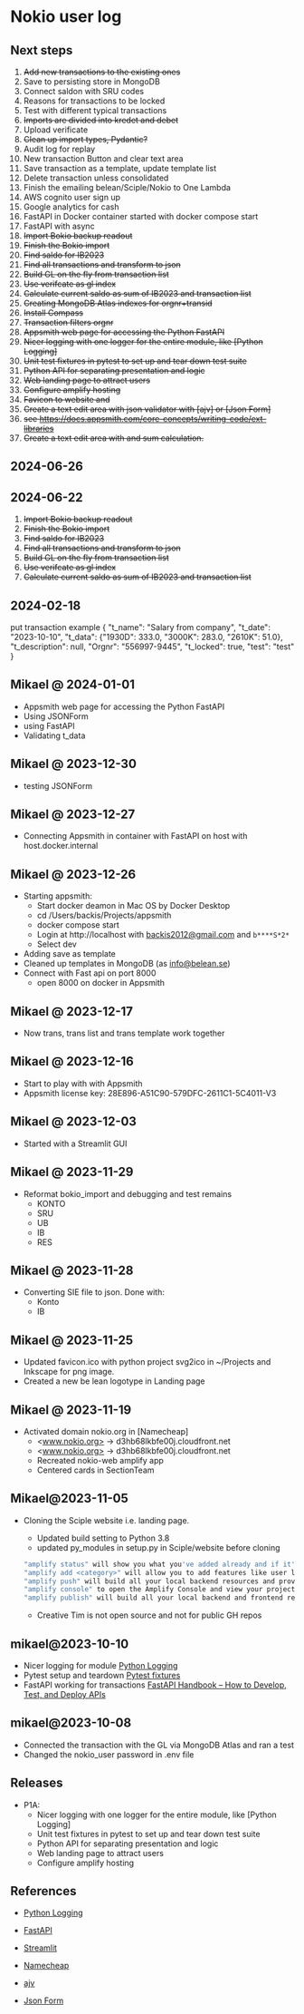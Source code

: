 # Nokio user log

## Next steps

1. ~~Add new transactions to the existing ones~~
1. Save to persisting store in MongoDB
1. Connect saldon with SRU codes
1. Reasons for transactions to be locked
1. Test with different typical transactions
1. ~~Imports are divided into kredet and debet~~
1. Upload verificate
1. ~~Clean up import types, Pydantic?~~
1. Audit log for replay
1. New transaction Button and clear text area
1. Save transaction as a template, update template list
1. Delete transaction unless consolidated
1. Finish the emailing belean/Sciple/Nokio to One Lambda
1. AWS cognito user sign up
1. Google analytics for cash
1. FastAPI in Docker container started with docker compose start
1. FastAPI with async
1. ~~Import Bokio backup readout~~
1. ~~Finish the Bokio import~~
1. ~~Find saldo for IB2023~~
1. ~~Find all transactions and transform to json~~
1. ~~Build GL on the fly from transaction list~~
1. ~~Use verifcate as gl index~~
1. ~~Calculate current saldo as sum of IB2023 and transaction list~~
1. ~~Creating MongoDB Atlas indexes for orgnr+transid~~
1. ~~Install Compass~~
1. ~~Transaction filters orgnr~~
1. ~~Appsmith web page for accessing the Python FastAPI~~
1. ~~Nicer logging with one logger for the entire module, like [Python Logging]~~
1. ~~Unit test fixtures in pytest to set up and tear down test suite~~
1. ~~Python API for separating presentation and logic~~
1. ~~Web landing page to attract users~~
1. ~~Configure amplify hosting~~
1. ~~Favicon to website and~~
1. ~~Create a text edit area with json validator with [ajv] or [Json Form]~~
1. ~~see <https://docs.appsmith.com/core-concepts/writing-code/ext-libraries>~~
1. ~~Create a text edit area with and sum calculation.~~

## 2024-06-26

## 2024-06-22

1. ~~Import Bokio backup readout~~
1. ~~Finish the Bokio import~~
1. ~~Find saldo for IB2023~~
1. ~~Find all transactions and transform to json~~
1. ~~Build GL on the fly from transaction list~~
1. ~~Use verifcate as gl index~~
1. ~~Calculate current saldo as sum of IB2023 and transaction list~~

## 2024-02-18

put transaction example
{
"t_name": "Salary from company",
"t_date": "2023-10-10",
"t_data": {"1930D": 333.0, "3000K": 283.0, "2610K": 51.0},
"t_description": null,
"Orgnr": "556997-9445",
"t_locked": true,
"test": "test"
}

## Mikael @ 2024-01-01

- Appsmith web page for accessing the Python FastAPI
- Using JSONForm
- using FastAPI
- Validating t_data

## Mikael @ 2023-12-30

- testing JSONForm

## Mikael @ 2023-12-27

- Connecting Appsmith in container with FastAPI on host with host.docker.internal

## Mikael @ 2023-12-26

- Starting appsmith:
  - Start docker deamon in Mac OS by Docker Desktop
  - cd /Users/backis/Projects/appsmith
  - docker compose start
  - Login at http://localhost
    with backis2012@gmail.com and `b****S*2*`
  - Select dev
- Adding save as template
- Cleaned up templates in MongoDB (as info@belean.se)
- Connect with Fast api on port 8000
  - open 8000 on docker in Appsmith

## Mikael @ 2023-12-17

- Now trans, trans list and trans template work together

## Mikael @ 2023-12-16

- Start to play with with Appsmith
- Appsmith license key: 28E896-A51C90-579DFC-2611C1-5C4011-V3

## Mikael @ 2023-12-03

- Started with a Streamlit GUI

## Mikael @ 2023-11-29

- Reformat bokio_import and debugging and test remains
  - KONTO
  - SRU
  - UB
  - IB
  - RES

## Mikael @ 2023-11-28

- Converting SIE file to json. Done with:
  - Konto
  - IB

## Mikael @ 2023-11-25

- Updated favicon.ico with python project svg2ico in ~/Projects and Inkscape for png image.
- Created a new be lean logotype in Landing page

## Mikael @ 2023-11-19

- Activated domain nokio.org in [Namecheap]
  - <www.nokio.org> -> d3hb68lkbfe00j.cloudfront.net
  - <www.nokio.org> -> d3hb68lkbfe00j.cloudfront.net
  - Recreated nokio-web amplify app
  - Centered cards in SectionTeam

## Mikael@2023-11-05

- Cloning the Sciple website i.e. landing page.

  - Updated build setting to Python 3.8
  - updated py_modules in setup.py in Sciple/website before cloning

  ```bash
  "amplify status" will show you what you've added already and if it's locally configured or deployed
  "amplify add <category>" will allow you to add features like user login or a backend API
  "amplify push" will build all your local backend resources and provision it in the cloud
  "amplify console" to open the Amplify Console and view your project status
  "amplify publish" will build all your local backend and frontend resources (if you have hosting category added) and provision it in the cloud
  ```

  - Creative Tim is not open source and not for public GH repos

## mikael@2023-10-10

- Nicer logging for module [Python Logging](https://betterstack.com/community/guides/logging/how-to-start-logging-with-python/)
- Pytest setup and teardown [Pytest fixtures](https://docs.pytest.org/en/6.2.x/fixture.html)
- FastAPI working for transactions [FastAPI Handbook – How to Develop, Test, and Deploy APIs](https://www.freecodecamp.org/news/fastapi-quickstart/)

## mikael@2023-10-08

- Connected the transaction with the GL via MongoDB Atlas and ran a test
- Changed the nokio_user password in .env file

## Releases

- P1A:
  - Nicer logging with one logger for the entire module, like [Python Logging]
  - Unit test fixtures in pytest to set up and tear down test suite
  - Python API for separating presentation and logic
  - Web landing page to attract users
  - Configure amplify hosting

## References

- [Python Logging](https://betterstack.com/community/guides/logging/how-to-start-logging-with-python/)

- [FastAPI](https://fastapi.tiangolo.com/)

- [Streamlit]()

- [Namecheap](https://ap.www.namecheap.com/domains/domaincontrolpanel/nokio.org/advancedns)

- [ajv](https://ajv.js.org/)

- [Json Form](https://docs.appsmith.com/reference/widgets/json-form)
